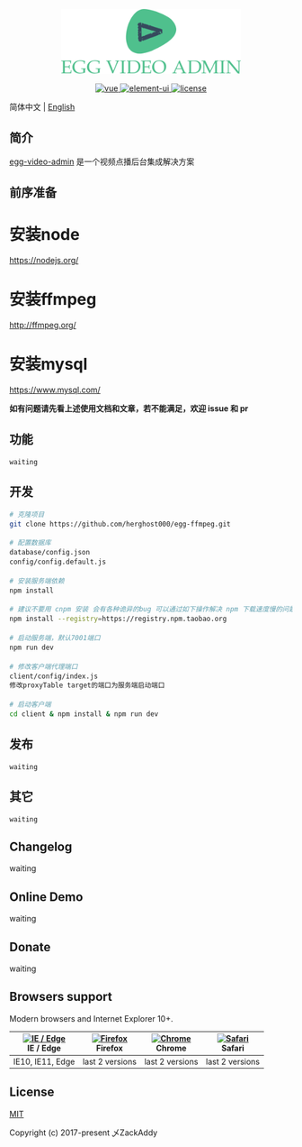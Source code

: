 <p align="center">
  <img width="320" src="https://raw.githubusercontent.com/herghost000/egg-ffmpeg/master/app/public/image/logo.png">
</p>

<p align="center">
  <a href="https://github.com/vuejs/vue">
    <img src="https://img.shields.io/badge/vue-2.5.10-brightgreen.svg" alt="vue">
  </a>
  <a href="https://github.com/ElemeFE/element">
    <img src="https://img.shields.io/badge/element--ui-2.3.2-brightgreen.svg" alt="element-ui">
  </a>
  <a href="https://github.com/herghost000/egg-ffmpeg/blob/master/LICENSE">
    <img src="https://img.shields.io/github/license/mashape/apistatus.svg" alt="license">
  </a>
</p>

简体中文 | [English](./README.md)

## 简介

[egg-video-admin](https://github.com/herghost000/egg-ffmpeg) 是一个视频点播后台集成解决方案

## 前序准备

# 安装node
https://nodejs.org/

# 安装ffmpeg
http://ffmpeg.org/

# 安装mysql
https://www.mysql.com/

**如有问题请先看上述使用文档和文章，若不能满足，欢迎 issue 和 pr**

## 功能

```
waiting
```

## 开发

```bash
# 克隆项目
git clone https://github.com/herghost000/egg-ffmpeg.git

# 配置数据库
database/config.json
config/config.default.js

# 安装服务端依赖
npm install

# 建议不要用 cnpm 安装 会有各种诡异的bug 可以通过如下操作解决 npm 下载速度慢的问题
npm install --registry=https://registry.npm.taobao.org

# 启动服务端，默认7001端口
npm run dev

# 修改客户端代理端口
client/config/index.js
修改proxyTable target的端口为服务端启动端口

# 启动客户端
cd client & npm install & npm run dev

```

## 发布

```
waiting
```

## 其它

```
waiting
```

## Changelog

waiting

## Online Demo

waiting

## Donate

waiting

## Browsers support

Modern browsers and Internet Explorer 10+.

| [<img src="https://raw.githubusercontent.com/alrra/browser-logos/master/src/edge/edge_48x48.png" alt="IE / Edge" width="24px" height="24px" />](http://godban.github.io/browsers-support-badges/)</br>IE / Edge | [<img src="https://raw.githubusercontent.com/alrra/browser-logos/master/src/firefox/firefox_48x48.png" alt="Firefox" width="24px" height="24px" />](http://godban.github.io/browsers-support-badges/)</br>Firefox | [<img src="https://raw.githubusercontent.com/alrra/browser-logos/master/src/chrome/chrome_48x48.png" alt="Chrome" width="24px" height="24px" />](http://godban.github.io/browsers-support-badges/)</br>Chrome | [<img src="https://raw.githubusercontent.com/alrra/browser-logos/master/src/safari/safari_48x48.png" alt="Safari" width="24px" height="24px" />](http://godban.github.io/browsers-support-badges/)</br>Safari |
| --------------------------------------------------------------------------------------------------------------------------------------------------------------------------------------------------------------- | ----------------------------------------------------------------------------------------------------------------------------------------------------------------------------------------------------------------- | ------------------------------------------------------------------------------------------------------------------------------------------------------------------------------------------------------------- | ------------------------------------------------------------------------------------------------------------------------------------------------------------------------------------------------------------- |
| IE10, IE11, Edge                                                                                                                                                                                                | last 2 versions                                                                                                                                                                                                   | last 2 versions                                                                                                                                                                                               | last 2 versions                                                                                                                                                                                               |

## License

[MIT](https://github.com/herghost000/egg-ffmpeg/blob/master/LICENSE)

Copyright (c) 2017-present 乄ZackAddy
